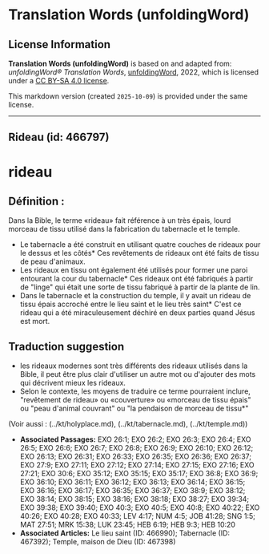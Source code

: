 # Translation Words (unfoldingWord)

## License Information

**Translation Words (unfoldingWord)** is based on and adapted from: _unfoldingWord® Translation Words_, [unfoldingWord](https://unfoldingword.org/utw), 2022, which is licensed under a [CC BY-SA 4.0 license](https://creativecommons.org/licenses/by-sa/4.0/legalcode.en).

This markdown version (created `2025-10-09`) is provided under the same license.



--------------------------------

## Rideau (id: 466797)

rideau
======

Définition :
------------

Dans la Bible, le terme «rideau» fait référence à un très épais, lourd morceau de tissu utilisé dans la fabrication du tabernacle et le temple.

* Le tabernacle a été construit en utilisant quatre couches de rideaux pour le dessus et les côtés\* Ces revêtements de rideaux ont été faits de tissu de peau d'animaux.
* Les rideaux en tissu ont également été utilisés pour former une paroi entourant la cour du tabernacle\* Ces rideaux ont été fabriqués à partir de "linge" qui était une sorte de tissu fabriqué à partir de la plante de lin.
* Dans le tabernacle et la construction du temple, il y avait un rideau de tissu épais accroché entre le lieu saint et le lieu très saint\* C'est ce rideau qui a été miraculeusement déchiré en deux parties quand Jésus est mort.

Traduction suggestion
---------------------

* les rideaux modernes sont très différents des rideaux utilisés dans la Bible, il peut être plus clair d'utiliser un autre mot ou d'ajouter des mots qui décrivent mieux les rideaux.
* Selon le contexte, les moyens de traduire ce terme pourraient inclure, "revêtement de rideau» ou «couverture» ou «morceau de tissu épais" ou "peau d'animal couvrant" ou "la pendaison de morceau de tissu\*"

(Voir aussi : (../kt/holyplace.md), (../kt/tabernacle.md), (../kt/temple.md))

* **Associated Passages:** EXO 26:1; EXO 26:2; EXO 26:3; EXO 26:4; EXO 26:5; EXO 26:6; EXO 26:7; EXO 26:8; EXO 26:9; EXO 26:10; EXO 26:12; EXO 26:13; EXO 26:31; EXO 26:33; EXO 26:35; EXO 26:36; EXO 26:37; EXO 27:9; EXO 27:11; EXO 27:12; EXO 27:14; EXO 27:15; EXO 27:16; EXO 27:21; EXO 30:6; EXO 35:12; EXO 35:15; EXO 35:17; EXO 36:8; EXO 36:9; EXO 36:10; EXO 36:11; EXO 36:12; EXO 36:13; EXO 36:14; EXO 36:15; EXO 36:16; EXO 36:17; EXO 36:35; EXO 36:37; EXO 38:9; EXO 38:12; EXO 38:14; EXO 38:15; EXO 38:16; EXO 38:18; EXO 38:27; EXO 39:34; EXO 39:38; EXO 39:40; EXO 40:3; EXO 40:5; EXO 40:8; EXO 40:22; EXO 40:26; EXO 40:28; EXO 40:33; LEV 4:17; NUM 4:5; JOB 41:28; SNG 1:5; MAT 27:51; MRK 15:38; LUK 23:45; HEB 6:19; HEB 9:3; HEB 10:20
* **Associated Articles:** Le lieu saint (ID: 466990); Tabernacle (ID: 467392); Temple, maison de Dieu (ID: 467398)

